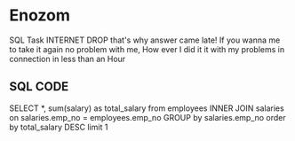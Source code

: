 # Enozom
SQL Task
INTERNET DROP that's why answer came late!
If you wanna me to take it again no problem with me, How ever I did it it with my problems in connection in less than an Hour
## SQL CODE
SELECT *, sum(salary) as total_salary from employees  INNER JOIN salaries 
                on salaries.emp_no = employees.emp_no
                GROUP by salaries.emp_no
                order by total_salary DESC
                limit 1
